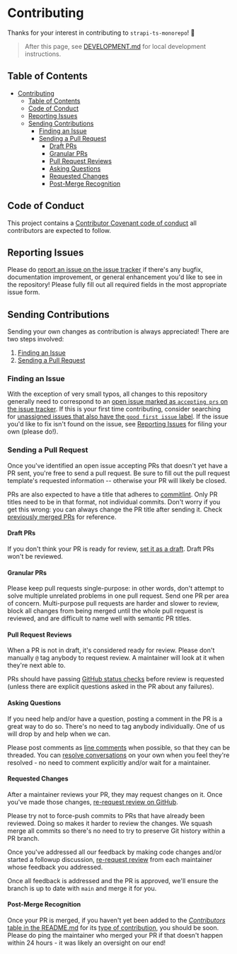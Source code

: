 # Contributing

Thanks for your interest in contributing to `strapi-ts-monorepo`! 💖

> After this page, see [DEVELOPMENT.md][1] for local development instructions.

## Table of Contents

- [Contributing](#contributing)
  - [Table of Contents](#table-of-contents)
  - [Code of Conduct](#code-of-conduct)
  - [Reporting Issues](#reporting-issues)
  - [Sending Contributions](#sending-contributions)
    - [Finding an Issue](#finding-an-issue)
    - [Sending a Pull Request](#sending-a-pull-request)
      - [Draft PRs](#draft-prs)
      - [Granular PRs](#granular-prs)
      - [Pull Request Reviews](#pull-request-reviews)
      - [Asking Questions](#asking-questions)
      - [Requested Changes](#requested-changes)
      - [Post-Merge Recognition](#post-merge-recognition)

## Code of Conduct

This project contains a [Contributor Covenant code of conduct][2] all
contributors are expected to follow.

## Reporting Issues

Please do [report an issue on the issue tracker][3] if there's any bugfix,
documentation improvement, or general enhancement you'd like to see in the
repository! Please fully fill out all required fields in the most appropriate
issue form.

## Sending Contributions

Sending your own changes as contribution is always appreciated! There are two
steps involved:

1. [Finding an Issue](#finding-an-issue)
2. [Sending a Pull Request](#sending-a-pull-request)

### Finding an Issue

With the exception of very small typos, all changes to this repository generally
need to correspond to an [open issue marked as `accepting prs` on the issue
tracker][4]. If this is your first time contributing, consider searching for
[unassigned issues that also have the `good first issue` label][5]. If the issue
you'd like to fix isn't found on the issue, see [Reporting Issues][6] for filing
your own (please do!).

### Sending a Pull Request

Once you've identified an open issue accepting PRs that doesn't yet have a PR
sent, you're free to send a pull request. Be sure to fill out the pull request
template's requested information -- otherwise your PR will likely be closed.

PRs are also expected to have a title that adheres to [commitlint][7]. Only PR
titles need to be in that format, not individual commits. Don't worry if you get
this wrong: you can always change the PR title after sending it. Check
[previously merged PRs][8] for reference.

#### Draft PRs

If you don't think your PR is ready for review, [set it as a draft][9]. Draft
PRs won't be reviewed.

#### Granular PRs

Please keep pull requests single-purpose: in other words, don't attempt to solve
multiple unrelated problems in one pull request. Send one PR per area of
concern. Multi-purpose pull requests are harder and slower to review, block all
changes from being merged until the whole pull request is reviewed, and are
difficult to name well with semantic PR titles.

#### Pull Request Reviews

When a PR is not in draft, it's considered ready for review. Please don't
manually `@` tag anybody to request review. A maintainer will look at it when
they're next able to.

PRs should have passing [GitHub status checks][13] before review is requested
(unless there are explicit questions asked in the PR about any failures).

#### Asking Questions

If you need help and/or have a question, posting a comment in the PR is a great
way to do so. There's no need to tag anybody individually. One of us will drop
by and help when we can.

Please post comments as [line comments][14] when possible, so that they can be
threaded. You can [resolve conversations][15] on your own when you feel they're
resolved - no need to comment explicitly and/or wait for a maintainer.

#### Requested Changes

After a maintainer reviews your PR, they may request changes on it. Once you've
made those changes, [re-request review on GitHub][10].

Please try not to force-push commits to PRs that have already been reviewed.
Doing so makes it harder to review the changes. We squash merge all commits so
there's no need to try to preserve Git history within a PR branch.

Once you've addressed all our feedback by making code changes and/or started a
followup discussion, [re-request review][10] from each maintainer whose feedback
you addressed.

Once all feedback is addressed and the PR is approved, we'll ensure the branch
is up to date with `main` and merge it for you.

#### Post-Merge Recognition

Once your PR is merged, if you haven't yet been added to the [_Contributors_
table in the README.md][11] for its [type of contribution][12], you should be
soon. Please do ping the maintainer who merged your PR if that doesn't happen
within 24 hours - it was likely an oversight on our end!

[1]: ./DEVELOPMENT.md
[2]: ./CODE_OF_CONDUCT.md
[3]: https://github.com/timelessco/strapi-ts-monorepo/issues/new/choose
[4]:
	https://github.com/timelessco/strapi-ts-monorepo/issues?q=is%3Aopen+is%3Aissue+label%3A%22accepting+prs%22
[5]:
	https://github.com/timelessco/strapi-ts-monorepo/issues?q=is%3Aopen+is%3Aissue+label%3A%22accepting+prs%22+label%3A%22good+first+issue%22+no%3Aassignee
[6]: #reporting-issues
[7]: https://github.com/conventional-changelog/commitlint
[8]:
	https://github.com/timelessco/strapi-ts-monorepo/pulls?q=is%3Apr+is%3Amerged+-label%3Adependencies+
[9]:
	https://docs.github.com/en/pull-requests/collaborating-with-pull-requests/proposing-changes-to-your-work-with-pull-requests/changing-the-stage-of-a-pull-request#converting-a-pull-request-to-a-draft
[10]:
	https://docs.github.com/en/pull-requests/collaborating-with-pull-requests/reviewing-changes-in-pull-requests/about-pull-request-reviews#re-requesting-a-review
[11]: ../README.md#contributors
[12]: https://allcontributors.org/docs/en/emoji-key "Allcontributors emoji key"
[13]:
	https://docs.github.com/en/pull-requests/collaborating-with-pull-requests/collaborating-on-repositories-with-code-quality-features/about-status-checks
[14]:
	https://docs.github.com/en/pull-requests/collaborating-with-pull-requests/reviewing-changes-in-pull-requests/commenting-on-a-pull-request#adding-line-comments-to-a-pull-request
[15]:
	https://docs.github.com/en/pull-requests/collaborating-with-pull-requests/reviewing-changes-in-pull-requests/commenting-on-a-pull-request#resolving-conversations
